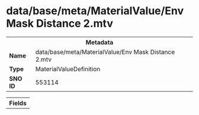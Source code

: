 <h1>data/base/meta/MaterialValue/Env Mask Distance 2.mtv</h1><table><tr><th colspan="100%">Metadata</th></tr><tr><td><b>Name</b></td><td>data/base/meta/MaterialValue/Env Mask Distance 2.mtv</td></tr><tr><td><b>Type</b></td><td>MaterialValueDefinition</td></tr><tr><td><b>SNO ID</b></td><td>553114</td></tr></table>

<table><tr><th colspan="100%">Fields</th></tr></table>

